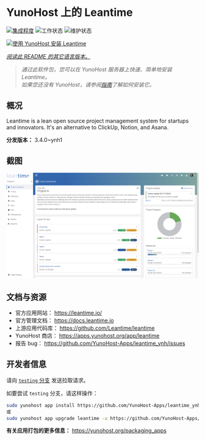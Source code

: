 <!--
注意：此 README 由 <https://github.com/YunoHost/apps/tree/master/tools/readme_generator> 自动生成
请勿手动编辑。
-->

# YunoHost 上的 Leantime

[![集成程度](https://apps.yunohost.org/badge/integration/leantime)](https://ci-apps.yunohost.org/ci/apps/leantime/)
![工作状态](https://apps.yunohost.org/badge/state/leantime)
![维护状态](https://apps.yunohost.org/badge/maintained/leantime)

[![使用 YunoHost 安装 Leantime](https://install-app.yunohost.org/install-with-yunohost.svg)](https://install-app.yunohost.org/?app=leantime)

*[阅读此 README 的其它语言版本。](./ALL_README.md)*

> *通过此软件包，您可以在 YunoHost 服务器上快速、简单地安装 Leantime。*  
> *如果您还没有 YunoHost，请参阅[指南](https://yunohost.org/install)了解如何安装它。*

## 概况

Leantime is a lean open source project management system for startups and innovators. It's an alternative to ClickUp, Notion, and Asana.

**分发版本：** 3.4.0~ynh1

## 截图

![Leantime 的截图](./doc/screenshots/ProjectDashboard.png)

## 文档与资源

- 官方应用网站： <https://leantime.io/>
- 官方管理文档： <https://docs.leantime.io>
- 上游应用代码库： <https://github.com/Leantime/leantime>
- YunoHost 商店： <https://apps.yunohost.org/app/leantime>
- 报告 bug： <https://github.com/YunoHost-Apps/leantime_ynh/issues>

## 开发者信息

请向 [`testing` 分支](https://github.com/YunoHost-Apps/leantime_ynh/tree/testing) 发送拉取请求。

如要尝试 `testing` 分支，请这样操作：

```bash
sudo yunohost app install https://github.com/YunoHost-Apps/leantime_ynh/tree/testing --debug
或
sudo yunohost app upgrade leantime -u https://github.com/YunoHost-Apps/leantime_ynh/tree/testing --debug
```

**有关应用打包的更多信息：** <https://yunohost.org/packaging_apps>

